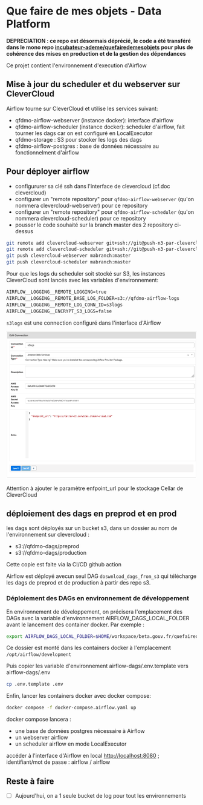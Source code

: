 # Que faire de mes objets - Data Platform

**DEPRECIATION : ce repo est désormais déprécié, le code a été transféré dans le mono repo [incubateur-ademe/quefairedemesobjets](https://github.com/incubateur-ademe/quefairedemesobjets/) pour plus de cohérence des mises en production et de la gestion des dépendances**

Ce projet contient l'environnement d'execution d'Airflow

## Mise à jour du scheduler et du webserver sur CleverCloud

Airflow tourne sur CleverCloud et utilise les services suivant:

- qfdmo-airflow-webserver (instance docker): interface d'airflow
- qfdmo-airflow-scheduler (instance docker): scheduler d'airflow, fait tourner les dags car on est configuré en LocalExecutor
- qfdmo-storage : S3 pour stocker les logs des dags
- qfdmo-airflow-postgres : base de données nécessaire au fonctionnelment d'airflow

## Pour déployer airflow

- configururer sa clé ssh dans l'interface de clevercloud (cf.doc clevercloud)
- configurer un "remote repository" pour `qfdmo-airflow-webserver` (qu'on nommera clevercloud-webserver) pour ce repository
- configurer un "remote repository" pour `qfdmo-airflow-scheduler` (qu'on nommera clevercloud-scheduler) pour ce repository
- pousser le code souhaité sur la branch master des 2 repository ci-dessus

```sh
git remote add clevercloud-webserver git+ssh://git@push-n3-par-clevercloud-customers.services.clever-cloud.com/app_efd2802a-1773-48e0-987e-7a6dffb929d1.git
git remote add clevercloud-scheduler git+ssh://git@push-n3-par-clevercloud-customers.services.clever-cloud.com/app_fda5d606-44d9-485f-a1b4-1f7007bc3bec.git
git push clevercloud-webserver mabranch:master
git push clevercloud-scheduler mabranch:master
```

Pour que les logs du scheduler soit stocké sur S3, les instances CleverCloud sont lancés avec les variables d'environnement:

```txt
AIRFLOW__LOGGING__REMOTE_LOGGING=true
AIRFLOW__LOGGING__REMOTE_BASE_LOG_FOLDER=s3://qfdmo-airflow-logs
AIRFLOW__LOGGING__REMOTE_LOG_CONN_ID=s3logs
AIRFLOW__LOGGING__ENCRYPT_S3_LOGS=false
```

`s3logs` est une connection configuré dans l'interface d'Airflow

![Configuration d'une connexion à Cellar (stockage s3 de clevercloud) dans Airflow](./img/airflow-s3-connection-configuration.png)

Attention à ajouter le paramètre enfpoint_url pour le stockage Cellar de CleverCloud

## déploiement des dags en preprod et en prod

les dags sont déployés sur un bucket s3, dans un dossier au nom de l'environnement sur clevercloud :

- s3://qfdmo-dags/preprod
- s3://qfdmo-dags/production

Cette copie est faite via la CI/CD github action

Airflow est déployé avecun seul DAG `doswnload_dags_from_s3` qui télécharge les dags de preprod et de production à partir des repo s3.

### Déploiement des DAGs en environnement de développement

En environnement de développement, on précisera l'emplacement des DAGs avec la variable d'environnement AIRFLOW_DAGS_LOCAL_FOLDER avant le lancement des container docker. Par exemple :

```sh
export AIRFLOW_DAGS_LOCAL_FOLDER=$HOME/workspace/beta.gouv.fr/quefairedemesobjets/dags
```

Ce dossier est monté dans les containers docker à l'emplacement `/opt/airflow/development`

Puis copier les variable d'environnement airflow-dags/.env.template vers airflow-dags/.env

```sh
cp .env.template .env
```

Enfin, lancer les containers docker avec docker compose:

```sh
docker compose -f docker-compose.airflow.yaml up
```

docker compose lancera :

- une base de données postgres nécessaire à Airflow
- un webserver airflow
- un scheduler airflow en mode LocalExecutor

accéder à l'interface d'Airflow en local [http://localhost:8080](http://localhost:8080) ; identifiant/mot de passe : airflow / airflow

## Reste à faire

- [ ] Aujourd'hui, on a 1 seule bucket de log pour tout les environnements
